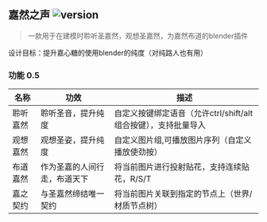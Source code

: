 ## 嘉然之声 ![version](https://img.shields.io/badge/blender-2.93%2B-red)

> 一款用于在建模时聆听圣嘉然，观想圣嘉然，为嘉然布道的blender插件

设计目标：提升嘉心糖的使用blender的纯度（对纯路人也有用）

### 功能 0.5

| 名称     | 功效                         | 描述                                                         |
| -------- | ---------------------------- | ------------------------------------------------------------ |
| 聆听嘉然 | 聆听圣音，提升纯度           | 自定义按键绑定语音（允许ctrl/shift/alt组合按键），支持批量导入 |
| 观想嘉然 | 观想圣姿，提升纯度           | 自定义图片组,可播放图片序列（自定义播放使劲按）              |
| 布道嘉然 | 作为圣嘉的人间行走，布道天下 | 将当前图片进行投射贴花，支持连续贴花，R/S/T                  |
| 嘉之契约 | 与圣嘉然缔结唯一契约         | 将当前图片关联到指定的节点上（世界/材质节点树）              |

